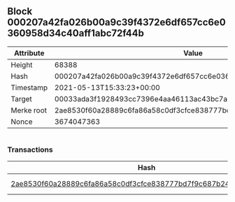 ## Block 000207a42fa026b00a9c39f4372e6df657cc6e0360958d34c40aff1abc72f44b

Attribute | Value
--- | ---
Height | 68388
Hash | 000207a42fa026b00a9c39f4372e6df657cc6e0360958d34c40aff1abc72f44b
Timestamp | 2021-05-13T15:33:23+00:00
Target | 00033ada3f1928493cc7396e4aa46113ac43bc7ac52aab5d08e3934913716f64
Merke root | 2ae8530f60a28889c6fa86a58c0df3cfce838777bd7f9c687b2435bc147a230d
Nonce | 3674047363

```

```

### Transactions

Hash | Amount
--- | ---
[2ae8530f60a28889c6fa86a58c0df3cfce838777bd7f9c687b2435bc147a230d](2ae8530f60a28889c6fa86a58c0df3cfce838777bd7f9c687b2435bc147a230d.md) | 10.00000000 SKEPTI 
